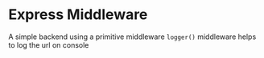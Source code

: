# Express Middleware
A simple backend using a primitive middleware
`logger()` middleware helps to log the url on console
